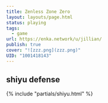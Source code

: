 ```yaml
---
title: Zenless Zone Zero
layout: layouts/page.html
status: playing
tags:
  - game
url: https://enka.network/u/jillian/
publish: true
cover: "![zzz.png](zzz.png)"
UID: "1001418143"
---
```


## shiyu defense
{% include "partials/shiyu.html" %}